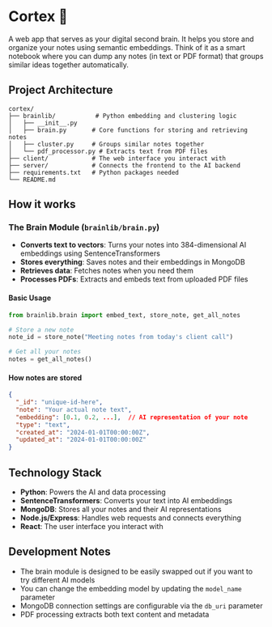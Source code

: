 # Cortex 🧠

A web app that serves as your digital second brain. It helps you store and organize your notes using semantic embeddings. Think of it as a smart notebook where you can dump any notes (in text or PDF format) that groups similar ideas together automatically.

## Project Architecture

```
cortex/
├── brainlib/           # Python embedding and clustering logic
│   ├── __init__.py
│   ├── brain.py       # Core functions for storing and retrieving notes
│   ├── cluster.py     # Groups similar notes together
│   └── pdf_processor.py # Extracts text from PDF files
├── client/            # The web interface you interact with
├── server/            # Connects the frontend to the AI backend
├── requirements.txt   # Python packages needed
└── README.md
```

## How it works

### The Brain Module (`brainlib/brain.py`)

- **Converts text to vectors**: Turns your notes into 384-dimensional AI embeddings using SentenceTransformers
- **Stores everything**: Saves notes and their embeddings in MongoDB
- **Retrieves data**: Fetches notes when you need them
- **Processes PDFs**: Extracts and embeds text from uploaded PDF files

#### Basic Usage

```python
from brainlib.brain import embed_text, store_note, get_all_notes

# Store a new note
note_id = store_note("Meeting notes from today's client call")

# Get all your notes
notes = get_all_notes()
```

#### How notes are stored

```json
{
  "_id": "unique-id-here",
  "note": "Your actual note text",
  "embedding": [0.1, 0.2, ...],  // AI representation of your note
  "type": "text",
  "created_at": "2024-01-01T00:00:00Z",
  "updated_at": "2024-01-01T00:00:00Z"
}
```

## Technology Stack

- **Python**: Powers the AI and data processing
- **SentenceTransformers**: Converts your text into AI embeddings
- **MongoDB**: Stores all your notes and their AI representations
- **Node.js/Express**: Handles web requests and connects everything
- **React**: The user interface you interact with

## Development Notes

- The brain module is designed to be easily swapped out if you want to try different AI models
- You can change the embedding model by updating the `model_name` parameter
- MongoDB connection settings are configurable via the `db_uri` parameter
- PDF processing extracts both text content and metadata

